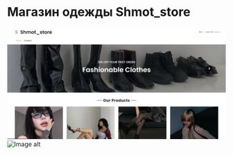 Магазин одежды Shmot_store
============
![Image alt](https://github.com/LAshinCHE/shmot_store/blob/main/index.png)
![Image alt](https://github.com/LAshinCHE/shmot_store/blob/main/index2.pngg)

